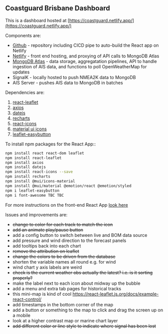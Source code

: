 ## Coastguard Brisbane Dashboard

This is a dashboard hosted at [https://coastguard.netlify.app/](https://coastguard.netlify.app/)

Components are:
- [Github](https://github.com/plainolddave/coastguard) - repository including CICD pipe to auto-build the React app on Netlify
- [Netlify](https://app.netlify.com/sites/coastguard/overview) - front end hosting, and proxying of API calls to MongoDB Atlas
- [MongoDB Atlas](https://cloud.mongodb.com/v2/631ba89895f2d85906fa7fa3#clusters) - data storage, aggregatation pipelines, API to handle ingestion of AIS data, and functions to poll OpenWeatherMap for updates
- SignalK - locally hosted to push NMEA2K data to MongoDB
- AIS Server - pushes AIS data to MongoDB in batches

Dependencies are:

1. [react-leaflet](https://react-leaflet.js.org/docs/start-installation/)
2. [axios](https://www.npmjs.com/package/axios)
3. [datejs](https://www.npmjs.com/package/datejs)
4. [recharts](https://recharts.org/en-US)
5. [react-icons](https://react-icons.github.io/react-icons/)
6. [material ui icons](https://mui.com/material-ui/icons/#icons)
7. [leaflet-easybutton]()

To install npm packages for the React App::
```bash
npm install react react-dom leaflet
npm install react-leaflet
npm install axios
npm install datejs
npm install react-icons --save
npm install recharts
npm install @mui/icons-material
npm install @mui/material @emotion/react @emotion/styled
npm i leaflet-easybutton
npm i font-awesome TBC TBC

```

For more instructions on the front-end React App [look here](Netlify_Instructions.md)  

Issues and improvements are:
- ~~change to color for each track to match the icon~~
- ~~add an animate play/pause button~~
- add a config button to switch between live and BOM data source
- add pressure and wind direction to the forecast panels
- add tooltips back into each chart
- ~~remove the attribution on leaflet~~
- ~~change the colors to be driven from the database~~
- shorten the variable names all round e.g. for wind
- wind chart y axis labels are weird
- ~~check is the current weather obs actually the latest? i.e. is it sorting properly?~~
- make the label next to each icon about midway up the bubble
- add a menu and extra tab pages for historical tracks 
- this mini-map is kind of cool https://react-leaflet.js.org/docs/example-react-control/
- add timestamps in the bottom corner of the map
- add a button or something to the map to click and drag the screen up on a mobile
- look at a higher contrast map or marine chart layer
- ~~add different color or line style to indicate where signal has been lost~~
